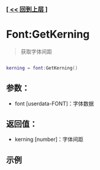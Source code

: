 ### [[ << 回到上层 ]](index.md)

# Font:GetKerning

> 获取字体间距

```lua

kerning = font:GetKerning()

```

## 参数：

+ font [userdata-FONT]：字体数据

## 返回值：

+ kerning [number]：字体间距

## 示例

```lua

```